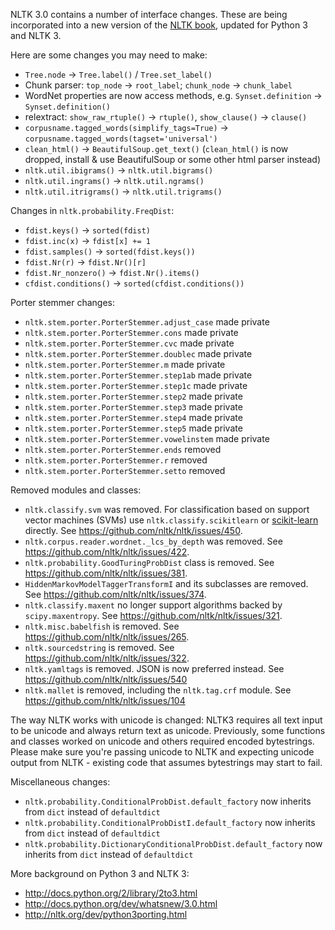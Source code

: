 NLTK 3.0 contains a number of interface changes. These are being incorporated into a new version of the [NLTK book](http://nltk.org/book3), updated for Python 3 and NLTK 3.

Here are some changes you may need to make:

* `Tree.node` &rarr; `Tree.label()` / `Tree.set_label()`
* Chunk parser: `top_node` &rarr; `root_label`; `chunk_node` &rarr; `chunk_label`
* WordNet properties are now access methods, e.g. `Synset.definition` &rarr; `Synset.definition()`
* relextract: `show_raw_rtuple()` &rarr; `rtuple()`, `show_clause()` &rarr; `clause()`
* `corpusname.tagged_words(simplify_tags=True)` &rarr; `corpusname.tagged_words(tagset='universal')`
* `clean_html()` &rarr; `BeautifulSoup.get_text()` (`clean_html()` is now dropped, install & use BeautifulSoup or some other html parser instead)
* `nltk.util.ibigrams()` &rarr; `nltk.util.bigrams()`
* `nltk.util.ingrams()` &rarr; `nltk.util.ngrams()`
* `nltk.util.itrigrams()` &rarr; `nltk.util.trigrams()`

Changes in `nltk.probability.FreqDist`:

* `fdist.keys()` &rarr; `sorted(fdist)`
* `fdist.inc(x)` &rarr; `fdist[x] += 1`
* `fdist.samples()` &rarr; `sorted(fdist.keys())`
* `fdist.Nr(r)` &rarr; `fdist.Nr()[r]`
* `fdist.Nr_nonzero()` &rarr; `fdist.Nr().items()`
* `cfdist.conditions()` &rarr; `sorted(cfdist.conditions())`

Porter stemmer changes:

* `nltk.stem.porter.PorterStemmer.adjust_case` made private
* `nltk.stem.porter.PorterStemmer.cons` made private
* `nltk.stem.porter.PorterStemmer.cvc` made private
* `nltk.stem.porter.PorterStemmer.doublec` made private
* `nltk.stem.porter.PorterStemmer.m` made private
* `nltk.stem.porter.PorterStemmer.step1ab` made private
* `nltk.stem.porter.PorterStemmer.step1c` made private
* `nltk.stem.porter.PorterStemmer.step2` made private
* `nltk.stem.porter.PorterStemmer.step3` made private
* `nltk.stem.porter.PorterStemmer.step4` made private
* `nltk.stem.porter.PorterStemmer.step5` made private
* `nltk.stem.porter.PorterStemmer.vowelinstem` made private
* `nltk.stem.porter.PorterStemmer.ends` removed
* `nltk.stem.porter.PorterStemmer.r` removed
* `nltk.stem.porter.PorterStemmer.setto` removed

Removed modules and classes:

* `nltk.classify.svm` was removed. For classification based on support vector machines (SVMs) use `nltk.classify.scikitlearn` or [scikit-learn](http://scikit-learn.org) directly. See https://github.com/nltk/nltk/issues/450.
* `nltk.corpus.reader.wordnet._lcs_by_depth` was removed. See https://github.com/nltk/nltk/issues/422.
* `nltk.probability.GoodTuringProbDist` class is removed. See https://github.com/nltk/nltk/issues/381.
* `HiddenMarkovModelTaggerTransformI` and its subclasses are removed. See https://github.com/nltk/nltk/issues/374.
* `nltk.classify.maxent` no longer support algorithms backed by `scipy.maxentropy`. See https://github.com/nltk/nltk/issues/321.
* `nltk.misc.babelfish` is removed. See https://github.com/nltk/nltk/issues/265.
* `nltk.sourcedstring` is removed. See https://github.com/nltk/nltk/issues/322.
* `nltk.yamltags` is removed. JSON is now preferred instead. See https://github.com/nltk/nltk/issues/540
* `nltk.mallet` is removed, including the `nltk.tag.crf` module. See https://github.com/nltk/nltk/issues/104

The way NLTK works with unicode is changed: NLTK3 requires all text input to be unicode and always return text as unicode. Previously, some functions and classes worked on unicode and others required encoded bytestrings. Please make sure you're passing unicode to NLTK and expecting unicode output from NLTK - existing code that assumes bytestrings may start to fail.

Miscellaneous changes:

* `nltk.probability.ConditionalProbDist.default_factory` now inherits from `dict` instead of `defaultdict`
* `nltk.probability.ConditionalProbDistI.default_factory` now inherits from `dict` instead of `defaultdict`
* `nltk.probability.DictionaryConditionalProbDist.default_factory` now inherits from `dict` instead of `defaultdict`

More background on Python 3 and NLTK 3:

* http://docs.python.org/2/library/2to3.html
* http://docs.python.org/dev/whatsnew/3.0.html
* http://nltk.org/dev/python3porting.html